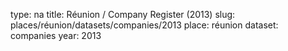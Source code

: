 type: na
title: Réunion / Company Register (2013)
slug: places/réunion/datasets/companies/2013
place: réunion
dataset: companies
year: 2013
